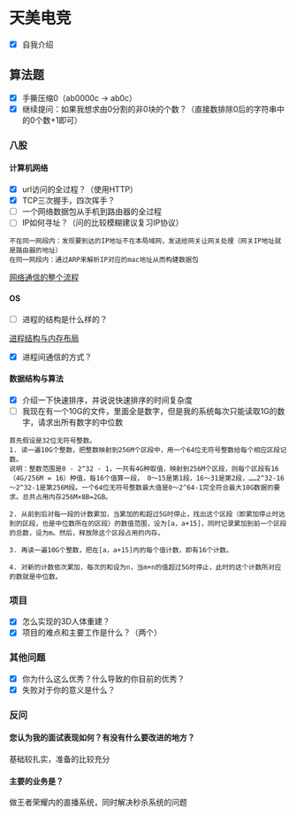 # 天美电竞

* [X] 自我介绍

## 算法题

* [X] 手撕压缩0（ab0000c -> ab0c）
* [X] 继续提问：如果我想求由0分割的非0块的个数？（直接数排除0后的字符串中的0个数+1即可）

### 八股

#### 计算机网络

* [X] url访问的全过程？（使用HTTP）
* [X] TCP三次握手，四次挥手？
* [ ] 一个网络数据包从手机到路由器的全过程
* [ ] IP如何寻址？（问的比较模糊建议复习IP协议）

```
不在同一网段内：发现要到达的IP地址不在本局域网，发送给网关让网关处理（网关IP地址就是路由器的地址）
在同一网段内：通过ARP来解析IP对应的mac地址从而构建数据包
```

[网络通信的整个流程](https://www.cnblogs.com/clschao/articles/9613442.html)

#### OS

* [ ] 进程的结构是什么样的？

[进程结构与内存布局](https://www.cnblogs.com/jingyg/p/5069964.html)

* [X] 进程间通信的方式？

#### 数据结构与算法

* [X] 介绍一下快速排序，并说说快速排序的时间复杂度
* [ ] 我现在有一个10G的文件，里面全是数字，但是我的系统每次只能读取1G的数字，请求出所有数字的中位数

```
首先假设是32位无符号整数。
1. 读一遍10G个整数，把整数映射到256M个区段中，用一个64位无符号整数给每个相应区段记数。
说明：整数范围是0 - 2^32 - 1，一共有4G种取值，映射到256M个区段，则每个区段有16（4G/256M = 16）种值，每16个值算一段， 0～15是第1段，16～31是第2段，……2^32-16 ～2^32-1是第256M段。一个64位无符号整数最大值是0～2^64-1完全符合最大10G数据的要求。总共占用内存256M×8B=2GB。

2. 从前到后对每一段的计数累加，当累加的和超过5G时停止，找出这个区段（即累加停止时达到的区段，也是中位数所在的区段）的数值范围，设为[a，a+15]，同时记录累加到前一个区段的总数，设为m。然后，释放除这个区段占用的内存。

3. 再读一遍10G个整数，把在[a，a+15]内的每个值计数，即有16个计数。

4. 对新的计数依次累加，每次的和设为n，当m+n的值超过5G时停止，此时的这个计数所对应的数就是中位数。
```

### 项目

* [X] 怎么实现的3D人体重建？
* [X] 项目的难点和主要工作是什么？（两个）

### 其他问题

* [X] 你为什么这么优秀？什么导致的你目前的优秀？
* [X] 失败对于你的意义是什么？

### 反问

#### 您认为我的面试表现如何？有没有什么要改进的地方？

基础较扎实，准备的比较充分

#### 主要的业务是？

做王者荣耀内的直播系统，同时解决秒杀系统的问题
